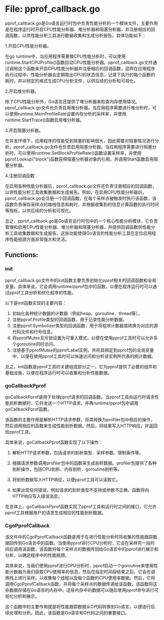 # File: pprof_callback.go

pprof_callback.go是Go语言运行时包中负责性能分析的一个模块文件，主要作用是在程序运行时开启CPU性能分析器、堆分析器和阻塞分析器，并注册相应的回调函数，以供性能分析工具进行数据收集和生成分析报告。具体功能如下：

1.开启CPU性能分析器。

在go runtime中，当应用程序需要做CPU性能分析时，可以使用runtime.StartCPUProfile()函数启动CPU性能分析器。pprof_callback.go文件通过调用这个函数来开启CPU性能分析器并注册相应的回调函数，这样在应用程序执行过程中，性能分析器会定期取出CPU的状态信息，记录下执行的每个函数的耗时，并以特定的格式生成CPU分析文件，以供后续的分析和可视化。

2.开启堆分析器。

除了CPU性能分析外，Go语言还提供了堆分析器来检查内存使用情况。pprof_callback.go文件也负责启用堆分析器。当应用程序需要进行堆分析时，可以使用runtime.MemProfileRate设置内存分析的采样率，并使用runtime.StartTrace()函数启用堆分析器。

3.开启阻塞分析器。

在并发环境下，应用程序的性能受到阻塞的影响很大，因此需要对阻塞情况进行分析。pprof_callback.go文件也负责启用阻塞分析器。当应用程序需要进行阻塞分析时，可以使用runtime.SetBlockProfileRate()函数设置采样率，并使用pprof.Lookup("block")函数获得阻塞分析器对象的引用，并调用Start函数启用阻塞分析器。

4.注册回调函数

在启用各种性能分析器后，pprof_callback.go文件还负责注册相应的回调函数，以供性能分析工具收集数据和生成报告。例如，在启用CPU性能分析器后，pprof_callback.go会注册一个回调函数，在每个采样点被触发时执行该函数，该函数负责保存采样点的堆栈信息和耗时，并根据收集到的信息计算函数的执行时间等指标，以供后续的分析和可视化。

总之，pprof_callback.go是Go语言运行时包中的一个核心性能分析模块，它负责管理和启用CPU性能分析器、堆分析器和阻塞分析器，并提供回调函数供性能分析工具收集数据和生成报告。这些功能使得Go语言的性能分析工具在定位应用程序性能瓶颈方面非常强大和灵活。

## Functions:

### init

pprof_callback.go文件中的init函数主要负责初始化pprof相关的回调函数和全局变量。具体来说，它会调用runtime/pprof包中的函数，以便在程序运行时可以通过pprof工具分析和优化程序的性能。

以下是init函数实现的主要内容：

1. 初始化各种统计数据的计数器（例如heap、goroutine、thread等）。
2. 注册pprof.Profile类型的回调函数，用于记录性能分析数据。
3. 注册pprof.Symbolizer类型的回调函数，用于将程序计数器值转换为对应的源代码文件和行号信息。
4. 将pprofMutex互斥锁设置为可重入模式，以便在使用pprof工具时可以允许多个goroutine同时访问。
5. 注册基于pprofMutex的pprofLabel实例，并将其绑定到pprof包的全局变量中，以便在使用pprof工具时可以快速访问和分析该实例所代表的统计数据。

总之，init函数是pprof工具的关键组成部分之一，它为pprof提供了必要的组件和基础设施，以便在程序运行时可以收集和分析性能数据。



### goCallbackPprof

goCallbackPprof是用于处理pprof请求的回调函数。当pprof工具向运行时请求性能剖析数据时，它将发送一个HTTP请求，并再runtime/pprof包中调用goCallbackPprof函数。

该函数的主要作用是解析HTTP请求参数，将其转换为profiler包中相应的操作，然后调用相应的函数来生成性能剖析数据。然后，将结果写入HTTP响应，并返回给pprof工具。

具体来说，goCallbackPprof函数实现了以下操作：

1. 解析HTTP请求参数，包括请求的剖析类型、采样参数、限制条件等。

2. 根据请求参数调用profiler包中的函数来生成剖析数据。profiler包提供了各种剖析操作，包括CPU剖析、内存剖析、goroutine剖析等。

3. 将剖析数据写入HTTP响应，以便pprof工具可以读取它。

4. 如果出现任何错误，例如请求的剖析类型不支持或参数不正确，函数将向HTTP响应写入错误消息。

在总体上，goCallbackPprof函数实现了pprof工具和运行时之间的接口，它允许pprof工具根据用户的请求生成相应的性能剖析数据。



### CgoPprofCallback

该文件中的CgoPprofCallback函数是用于在进行性能分析时将收集的性能跟踪数据回传到Go语言中的函数。当使用pprof进行CPU分析时，它会在采样完一段时间后调用该函数，该函数将每个采样点的数据传回给Go语言中的pprof进行展示和分析，以确定程序中的性能瓶颈。

具体来说，当我们使用pprof进行CPU分析时，pprof启动一个goroutine来使用性能计数器为我们获取CPU使用率的信息，然后在指定时间段结束之后，它会在调用栈上进行采样，以收集每个线程以及每个函数的CPU使用率数据。然后，它将调用CgoPprofCallback函数，并将每个采样点的数据传递给该函数，该函数将这些数据存储在Go语言的内存中。这些内存中的数据可以随后使用pprof命令进行可视化分析和展示。

这个函数中的主要作用就是将性能跟踪数据从C代码转换到Go语言，以便进行后续处理和分析。因此，该函数是Go语言和C代码之间的重要接口。




